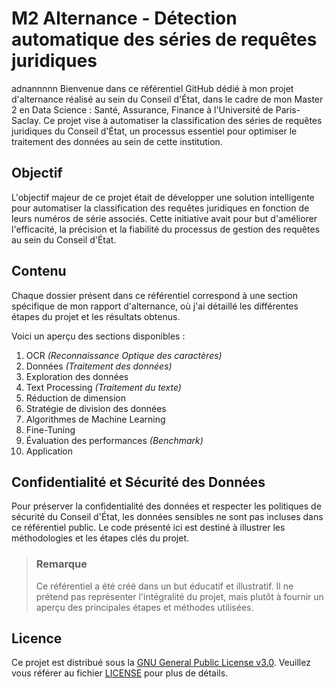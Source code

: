 # M2 Alternance - Détection automatique des séries de requêtes juridiques

adnannnnn  Bienvenue dans ce référentiel GitHub dédié à mon projet d'alternance réalisé au sein du Conseil d'État, dans le cadre de mon Master 2 en Data Science : Santé, Assurance, Finance à l'Université de Paris-Saclay. Ce projet vise à automatiser la classification des séries de requêtes juridiques du Conseil d'État, un processus essentiel pour optimiser le traitement des données au sein de cette institution.

## Objectif

L'objectif majeur de ce projet était de développer une solution intelligente pour automatiser la classification des requêtes juridiques en fonction de leurs numéros de série associés. Cette initiative avait pour but d'améliorer l'efficacité, la précision et la fiabilité du processus de gestion des requêtes au sein du Conseil d'État.

## Contenu
Chaque dossier présent dans ce référentiel correspond à une section spécifique de mon rapport d'alternance, où j'ai détaillé les différentes étapes du projet et les résultats obtenus.

Voici un aperçu des sections disponibles :
1. OCR *(Reconnaissance Optique des caractères)*
2. Données *(Traitement des données)*
3. Exploration des données
4. Text Processing *(Traitement du texte)*
5. Réduction de dimension
6. Stratégie de division des données
7. Algorithmes de Machine Learning
8. Fine-Tuning
9. Évaluation des performances *(Benchmark)*
10. Application 

## Confidentialité et Sécurité des Données

Pour préserver la confidentialité des données et respecter les politiques de sécurité du Conseil d'État, les données sensibles ne sont pas incluses dans ce référentiel public. Le code présenté ici est destiné à illustrer les méthodologies et les étapes clés du projet.

>### Remarque
>Ce référentiel a été créé dans un but éducatif et illustratif. Il ne prétend pas représenter l'intégralité du projet, mais plutôt à fournir un aperçu des principales étapes et méthodes utilisées.

## Licence

Ce projet est distribué sous la [GNU General Public License v3.0](https://www.gnu.org/licenses/gpl-3.0.en.html). Veuillez vous référer au fichier [LICENSE](LICENSE) pour plus de détails.
